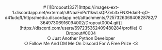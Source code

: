 <p align="center">
  </a><br>
  # [![Dropout1337](https://images-ext-1.discordapp.net/external/s8NaaFnPc11kwLsQPZvbltxFNXHdaiR-qO-d41udqfI/https/media.discordapp.net/attachments/725732636940828782/736497306916094002/Dropout0004.gif)](https://discord.com/users/697235362409480284/profile)
  ○ Dropout#0004<br>
  ○ Just Another Python Developer<br>
  ○ Follow Me And DM Me On Discord For A Free Prize <3 <br>
</p>
